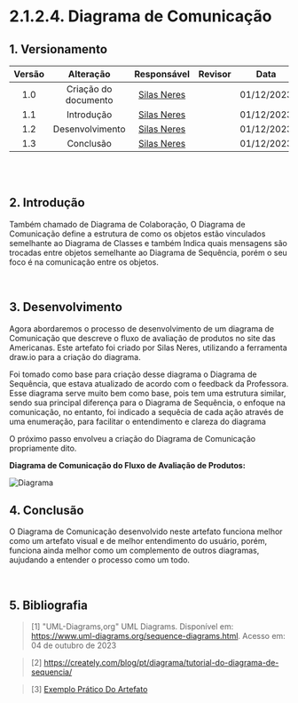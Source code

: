 # 2.1.2.4. Diagrama de Comunicação



## 1. Versionamento



| Versão |           Alteração             |  Responsável                                     |   Revisor    | Data       |
| :----: | :-----------------------------: | :----------------------------------------------: | :----------: | :---------:|
| 1.0    | Criação do documento            | [Silas Neres](https://github.com/Silas-neres)    |              | 01/12/2023 |
| 1.1    | Introdução                      | [Silas Neres](https://github.com/Silas-neres)    |              | 01/12/2023 |
| 1.2    | Desenvolvimento                 | [Silas Neres](https://github.com/Silas-neres)    |              | 01/12/2023 |
| 1.3    | Conclusão                       | [Silas Neres](https://github.com/Silas-neres)    |              | 01/12/2023 |


<br/>

<br/>


## 2. Introdução

Também chamado de Diagrama de Colaboração, O Diagrama de Comunicação define a estrutura de como os objetos
estão vinculados semelhante ao Diagrama de Classes e também Indica quais mensagens são trocadas
entre objetos semelhante ao Diagrama de Sequência, porém o seu foco é na comunicação entre os objetos.


<br/>





## 3. Desenvolvimento

Agora abordaremos o processo de desenvolvimento de um diagrama de Comunicação que descreve o fluxo de avaliação de produtos no site das Americanas. Este artefato foi criado por Silas Neres, utilizando a ferramenta draw.io para a criação do diagrama. 

Foi tomado como base para criação desse diagrama o Diagrama de Sequência, que estava atualizado de acordo com o feedback da Professora. Esse diagrama serve muito bem como base, pois tem uma estrutura similar, sendo sua principal diferença para o Diagrama de Sequência, o enfoque na comunicação, no entanto, foi indicado a sequêcia de cada ação através de uma enumeração, para facilitar o entendimento e clareza do diagrama

O próximo passo envolveu a criação do Diagrama de Comunicação propriamente dito. 

**Diagrama de Comunicação do Fluxo de Avaliação de Produtos:**

![Diagrama](../img/Diagrama_de_Comunicacao.jpeg)
<br/>


## 4. Conclusão
 
O Diagrama de Comunicação desenvolvido neste artefato funciona melhor como um artefato visual e de melhor entendimento do usuário, porém, funciona ainda melhor como um complemento de outros diagramas, aujudando a entender o processo como um todo.

<br/>





## 5. Bibliografia



> [1] "UML-Diagrams,org" UML Diagrams. Disponível em: https://www.uml-diagrams.org/sequence-diagrams.html. Acesso em: 04 de outubro de 2023

> [2] https://creately.com/blog/pt/diagrama/tutorial-do-diagrama-de-sequencia/

>[3] [Exemplo Prático Do Artefato](https://www.youtube.com/watch?v=zxRaLHtJBEQ&list=LL&index=2&t=643s)
